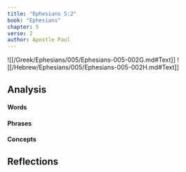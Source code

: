 ```yaml
---
title: "Ephesians 5:2"
book: "Ephesians"
chapter: 5
verse: 2
author: Apostle Paul
---
```

![[/Greek/Ephesians/005/Ephesians-005-002G.md#Text]]
![[/Hebrew/Ephesians/005/Ephesians-005-002H.md#Text]]

## Analysis

#### Words

#### Phrases

#### Concepts

## Reflections
